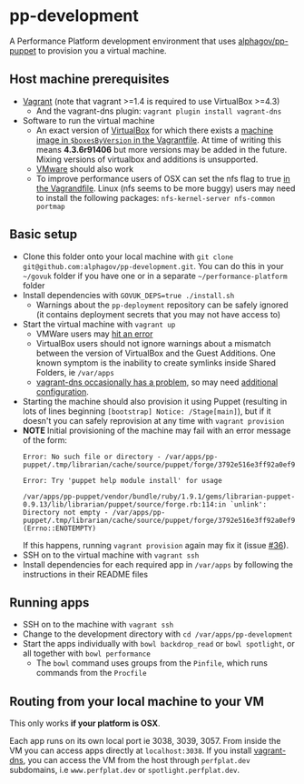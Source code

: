 # pp-development

A Performance Platform development environment that uses [alphagov/pp-puppet](https://github.com/alphagov/pp-puppet) to provision you a virtual machine.

## Host machine prerequisites

- [Vagrant](http://www.vagrantup.com/) (note that vagrant >=1.4 is required to use VirtualBox >=4.3)
  - And the vagrant-dns plugin: `vagrant plugin install vagrant-dns`
- Software to run the virtual machine
  - An exact version of [VirtualBox](https://www.virtualbox.org/) for which there exists a [machine image in `$boxesByVersion` in the Vagrantfile](./Vagrantfile). At time of writing this means **4.3.6r91406** but more versions may be added in the future. Mixing versions of virtualbox and additions is unsupported.
  - [VMware](http://www.vmware.com/uk/) should also work
  - To improve performance users of OSX can set the nfs flag to true [in the Vagrandfile](https://github.com/alphagov/pp-development/blob/master/Vagrantfile#L124). Linux (nfs seems to be more buggy) users may need to install the following packages: ``nfs-kernel-server nfs-common portmap``

## Basic setup

- Clone this folder onto your local machine with `git clone git@github.com:alphagov/pp-development.git`. You can do this in your `~/govuk` folder if you have one or in a separate `~/performance-platform` folder
- Install dependencies with `GOVUK_DEPS=true ./install.sh`
  - Warnings about the ``pp-deployment`` repository can be safely ignored (it contains deployment secrets that you may not have access to)
- Start the virtual machine with `vagrant up`
  - VMWare users may [hit an error](http://superuser.com/questions/511679/getting-an-error-trying-to-set-up-shared-folders-on-an-ubuntu-instance-of-vmware)
  - VirtualBox users should not ignore warnings about a mismatch between
    the version of VirtualBox and the Guest Additions. One known symptom is the
    inability to create symlinks inside Shared Folders, ie ``/var/apps``
  - [vagrant-dns occasionally has a problem](https://github.com/BerlinVagrant/vagrant-dns/issues/27#issuecomment-31514786), so may need [additional configuration](https://github.com/alphagov/gds-boxen/commit/a78bc9861f9fc303497d81d26ab652be41e646f5).
- Starting the machine should also provision it using Puppet (resulting in lots of lines beginning `[bootstrap] Notice: /Stage[main]`), but if it doesn't you can safely reprovision at any time with `vagrant provision`
- **NOTE**
  Initial provisioning of the machine may fail with an error message of the form:
  ```
  Error: No such file or directory - /var/apps/pp-puppet/.tmp/librarian/cache/source/puppet/forge/3792e516e3ff92a0ef9f5e827f8e76eb/smarchive/archive/version/7663d0c47292d3c50eb71d008ed8a340/archive/spec/fixtures/modules/archive/files

  Error: Try 'puppet help module install' for usage

  /var/apps/pp-puppet/vendor/bundle/ruby/1.9.1/gems/librarian-puppet-0.9.13/lib/librarian/puppet/source/forge.rb:114:in `unlink': Directory not empty - /var/apps/pp-puppet/.tmp/librarian/cache/source/puppet/forge/3792e516e3ff92a0ef9f5e827f8e76eb/smarchive/archive/version/7663d0c47292d3c50eb71d008ed8a340 (Errno::ENOTEMPTY)
  ```
  If this happens, running `vagrant provision` again may fix it (issue [#36](https://github.com/alphagov/pp-development/issues/36)).
- SSH on to the virtual machine with `vagrant ssh`
- Install dependencies for each required app in `/var/apps` by following the
  instructions in their README files

## Running apps

- SSH on to the machine with `vagrant ssh`
- Change to the development directory with `cd /var/apps/pp-development`
- Start the apps individually with `bowl backdrop_read` or `bowl spotlight`, or all together with
  `bowl performance`
  - The `bowl` command uses groups from the `Pinfile`, which runs commands from the `Procfile`

## Routing from your local machine to your VM

This only works **if your platform is OSX**.

Each app runs on its own local port ie 3038, 3039, 3057. From inside the VM you can access apps directly at `localhost:3038`. If you install [vagrant-dns](https://github.com/BerlinVagrant/vagrant-dns/), you can access the VM from the host through `perfplat.dev` subdomains, i.e `www.perfplat.dev` or `spotlight.perfplat.dev`.
